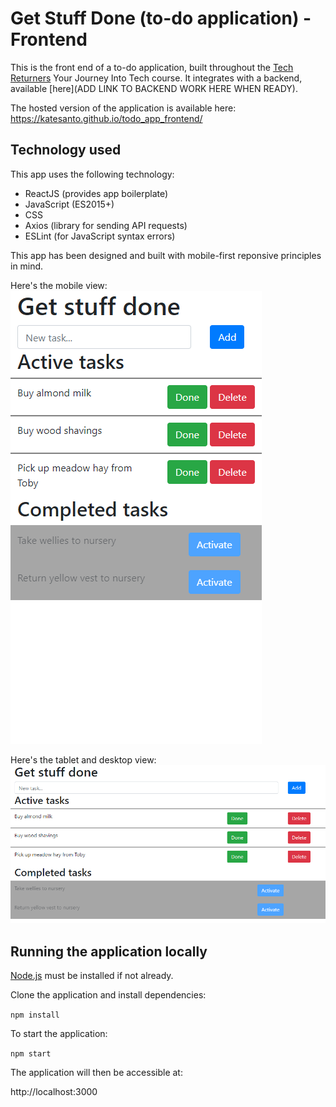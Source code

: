 # Get Stuff Done (to-do application) - Frontend

This is the front end of a to-do application, built throughout the [Tech Returners](https://www.techreturners.com/) Your Journey Into Tech course. It integrates with a backend, available [here](ADD LINK TO BACKEND WORK HERE WHEN READY).

The hosted version of the application is available here: https://katesanto.github.io/todo_app_frontend/

## Technology used

This app uses the following technology:

* ReactJS (provides app boilerplate)
* JavaScript (ES2015+)
* CSS
* Axios (library for sending API requests)
* ESLint (for JavaScript syntax errors)

This app has been designed and built with mobile-first reponsive principles in mind.

Here's the mobile view:
![Get Stuff Done mobile](Documents\Mobile%20view.PNG "Mobile view")


Here's the tablet and desktop view:
![Get Stuff Done desktop](./Documents/Tablet%20and%20desktop%20view.PNG "Tablet and desktop view")

## Running the application locally

[Node.js](https://nodejs.org/en/) must be installed if not already.

Clone the application and install dependencies:

`npm install`

To start the application:

`npm start`

The application will then be accessible at:

http://localhost:3000